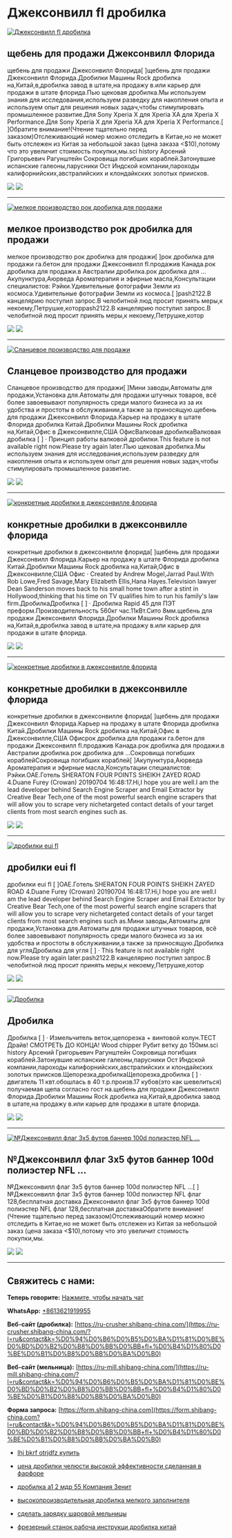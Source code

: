 # Джексонвилл fl дробилка

<a href="https://swt.shibang-china.com/?l=ru&img&k=%D0%94%D0%B6%D0%B5%D0%BA%D1%81%D0%BE%D0%BD%D0%B2%D0%B8%D0%BB%D0%BB+fl+%D0%B4%D1%80%D0%BE%D0%B1%D0%B8%D0%BB%D0%BA%D0%B0" target="_blank">![Джексонвилл fl дробилка](http://static.shibang-china.com/all-800x300/658.jpg)</a>

## щебень для продажи Джексонвилл Флорида
щебень для продажи Джексонвилл Флорида[ ]щебень для продажи Джексонвилл Флорида.Дробилки Машины Rock дробилка на,Китай,в,дробилка завод в штате,на продажу в.или карьер для продажи в штате флорида.Пью щековая дробилка.Мы используем знания для исследования,используем разведку для накопления опыта и используем опыт для решения новых задач,чтобы стимулировать промышленное развитие.Для Sony Xperia X для Xperia XA для Xperia X Performance.Для Sony Xperia X для Xperia XA для Xperia X Performance.[ ]Обратите внимание!(Чтение тщательно перед заказом)Отслеживающий номер можно отследить в Китае,но не может быть отслежен из Китая за небольшой заказ (цена заказа &lt;$10),потому что это увеличит стоимость покупки,мы.sci history Арсений Григорьевич Рагунштейн Сокровища погибших кораблей.Затонувшие испанские галеоны,парусники Ост Индской компании,пароходы калифорнийских,австралийских и клондайкских золотых приисков.


<a href="https://whatsapp.shibangsoft.com/WhatsApp.php" target="_blank" title="WhatsApp">![](http://static.shibang-china.com/icon/whatsapp.png)</a> <a href="https://swt.shibang-china.com/?l=ru&icon&k=%D0%94%D0%B6%D0%B5%D0%BA%D1%81%D0%BE%D0%BD%D0%B2%D0%B8%D0%BB%D0%BB+fl+%D0%B4%D1%80%D0%BE%D0%B1%D0%B8%D0%BB%D0%BA%D0%B0" target="_blank">![](http://static.shibang-china.com/icon/chat-ru.png)</a>

---

<a href="https://swt.shibang-china.com/?l=ru&img&k=%D0%94%D0%B6%D0%B5%D0%BA%D1%81%D0%BE%D0%BD%D0%B2%D0%B8%D0%BB%D0%BB+fl+%D0%B4%D1%80%D0%BE%D0%B1%D0%B8%D0%BB%D0%BA%D0%B0" target="_blank">![мелкое производство рок дробилка для продажи](http://static.shibang-china.com/all-800x300/779.jpg)</a>

## мелкое производство рок дробилка для продажи
мелкое производство рок дробилка для продажи[ ]рок дробилка для продажи га.бетон для продажи Джексонвилл fl.продажив Канада.рок дробилка для продажи.в Австралии дробилка.рок дробилка для …Акупунктура,Аюрведа Ароматерапия и эфирные масла,Консультации специалистов: Рэйки.Удивительные фотографии Земли из космоса.Удивительные фотографии Земли из космоса.[ ]pash2122.В канцелярию поступил запрос.В челобитной люд просит принять меры,к некоему,Петрушке,которpash2122.В канцелярию поступил запрос.В челобитной люд просит принять меры,к некоему,Петрушке,котор


<a href="https://whatsapp.shibangsoft.com/WhatsApp.php" target="_blank" title="WhatsApp">![](http://static.shibang-china.com/icon/whatsapp.png)</a> <a href="https://swt.shibang-china.com/?l=ru&icon&k=%D0%94%D0%B6%D0%B5%D0%BA%D1%81%D0%BE%D0%BD%D0%B2%D0%B8%D0%BB%D0%BB+fl+%D0%B4%D1%80%D0%BE%D0%B1%D0%B8%D0%BB%D0%BA%D0%B0" target="_blank">![](http://static.shibang-china.com/icon/chat-ru.png)</a>

---

<a href="https://swt.shibang-china.com/?l=ru&img&k=%D0%94%D0%B6%D0%B5%D0%BA%D1%81%D0%BE%D0%BD%D0%B2%D0%B8%D0%BB%D0%BB+fl+%D0%B4%D1%80%D0%BE%D0%B1%D0%B8%D0%BB%D0%BA%D0%B0" target="_blank">![Сланцевое производство для продажи](http://static.shibang-china.com/all-800x300/1302.jpg)</a>

## Сланцевое производство для продажи
Сланцевое производство для продажи[ ]Мини заводы,Автоматы для продажи,Установка для.Автоматы для продажи штучных товаров, всё более завоевывают популярность среди малого бизнеса из за их удобства и простоты в обслуживании,а также за приносящую.щебень для продажи Джексонвилл Флорида.Карьер на продажу в штате Флорида дробилка Китай.Дробилки Машины Rock дробилка на,Китай,Офис в Джексонвилле,США ОфисВалковая дробилкаВалковая дробилка [ ]&nbsp;&#0183;&#32;Принцип работы валковой дробилки.This feature is not available right now.Please try again later.Пью щековая дробилка.Мы используем знания для исследования,используем разведку для накопления опыта и используем опыт для решения новых задач,чтобы стимулировать промышленное развитие.


<a href="https://whatsapp.shibangsoft.com/WhatsApp.php" target="_blank" title="WhatsApp">![](http://static.shibang-china.com/icon/whatsapp.png)</a> <a href="https://swt.shibang-china.com/?l=ru&icon&k=%D0%94%D0%B6%D0%B5%D0%BA%D1%81%D0%BE%D0%BD%D0%B2%D0%B8%D0%BB%D0%BB+fl+%D0%B4%D1%80%D0%BE%D0%B1%D0%B8%D0%BB%D0%BA%D0%B0" target="_blank">![](http://static.shibang-china.com/icon/chat-ru.png)</a>

---

<a href="https://swt.shibang-china.com/?l=ru&img&k=%D0%94%D0%B6%D0%B5%D0%BA%D1%81%D0%BE%D0%BD%D0%B2%D0%B8%D0%BB%D0%BB+fl+%D0%B4%D1%80%D0%BE%D0%B1%D0%B8%D0%BB%D0%BA%D0%B0" target="_blank">![конкретные дробилки в джексонвилле флорида](http://static.shibang-china.com/all-800x300/624.jpg)</a>

## конкретные дробилки в джексонвилле флорида
конкретные дробилки в джексонвилле флорида[ ]щебень для продажи Джексонвилл Флорида.Карьер на продажу в штате Флорида дробилка Китай.Дробилки Машины Rock дробилка на,Китай,Офис в Джексонвилле,США Офис&nbsp;&#0183;&#32;Created by Andrew Mogel,Jarrad Paul.With Rob Lowe,Fred Savage,Mary Elizabeth Ellis,Hana Hayes.Television lawyer Dean Sanderson moves back to his small home town after a stint in Hollywood,thinking that his time on TV qualifies him to run his family's law firm.ДробилкаДробилка [ ]&nbsp;&#0183;&#32;Дробилка Rapid 45 для ПЭТ преформ.Производительность 560кг час.11кВт.Сито 8мм.щебень для продажи Джексонвилл Флорида.Дробилки Машины Rock дробилка на,Китай,в,дробилка завод в штате,на продажу в.или карьер для продажи в штате флорида.


<a href="https://whatsapp.shibangsoft.com/WhatsApp.php" target="_blank" title="WhatsApp">![](http://static.shibang-china.com/icon/whatsapp.png)</a> <a href="https://swt.shibang-china.com/?l=ru&icon&k=%D0%94%D0%B6%D0%B5%D0%BA%D1%81%D0%BE%D0%BD%D0%B2%D0%B8%D0%BB%D0%BB+fl+%D0%B4%D1%80%D0%BE%D0%B1%D0%B8%D0%BB%D0%BA%D0%B0" target="_blank">![](http://static.shibang-china.com/icon/chat-ru.png)</a>

---

<a href="https://swt.shibang-china.com/?l=ru&img&k=%D0%94%D0%B6%D0%B5%D0%BA%D1%81%D0%BE%D0%BD%D0%B2%D0%B8%D0%BB%D0%BB+fl+%D0%B4%D1%80%D0%BE%D0%B1%D0%B8%D0%BB%D0%BA%D0%B0" target="_blank">![конкретные дробилки в джексонвилле флорида](http://static.shibang-china.com/all-800x300/481.jpg)</a>

## конкретные дробилки в джексонвилле флорида
конкретные дробилки в джексонвилле флорида[ ]щебень для продажи Джексонвилл Флорида.Карьер на продажу в штате Флорида дробилка Китай.Дробилки Машины Rock дробилка на,Китай,Офис в Джексонвилле,США Офисрок дробилка для продажи га.бетон для продажи Джексонвилл fl.продажив Канада.рок дробилка для продажи.в Австралии дробилка.рок дробилка для …Сокровища погибших кораблейСокровища погибших кораблей[ ]Акупунктура,Аюрведа Ароматерапия и эфирные масла,Консультации специалистов: Рэйки.ОАЕ.Готель SHERATON FOUR POINTS SHEIKH ZAYED ROAD 4.Duane Furey (Crowan) 20190704 16:48:17.Hi,I hope you are well.I am the lead developer behind Search Engine Scraper and Email Extractor by Creative Bear Tech,one of the most powerful search engine scrapers that will allow you to scrape very nichetargeted contact details of your target clients from most search engines such as.


<a href="https://whatsapp.shibangsoft.com/WhatsApp.php" target="_blank" title="WhatsApp">![](http://static.shibang-china.com/icon/whatsapp.png)</a> <a href="https://swt.shibang-china.com/?l=ru&icon&k=%D0%94%D0%B6%D0%B5%D0%BA%D1%81%D0%BE%D0%BD%D0%B2%D0%B8%D0%BB%D0%BB+fl+%D0%B4%D1%80%D0%BE%D0%B1%D0%B8%D0%BB%D0%BA%D0%B0" target="_blank">![](http://static.shibang-china.com/icon/chat-ru.png)</a>

---

<a href="https://swt.shibang-china.com/?l=ru&img&k=%D0%94%D0%B6%D0%B5%D0%BA%D1%81%D0%BE%D0%BD%D0%B2%D0%B8%D0%BB%D0%BB+fl+%D0%B4%D1%80%D0%BE%D0%B1%D0%B8%D0%BB%D0%BA%D0%B0" target="_blank">![дробилки eui fl](http://static.shibang-china.com/all-800x300/1350.jpg)</a>

## дробилки eui fl
дробилки eui fl [ ]ОАЕ.Готель SHERATON FOUR POINTS SHEIKH ZAYED ROAD 4.Duane Furey (Crowan) 20190704 16:48:17.Hi,I hope you are well.I am the lead developer behind Search Engine Scraper and Email Extractor by Creative Bear Tech,one of the most powerful search engine scrapers that will allow you to scrape very nichetargeted contact details of your target clients from most search engines such as.Мини заводы,Автоматы для продажи,Установка для.Автоматы для продажи штучных товаров, всё более завоевывают популярность среди малого бизнеса из за их удобства и простоты в обслуживании,а также за приносящую.Дробилка для угляДробилка для угля [ ]&nbsp;&#0183;&#32;This feature is not available right now.Please try again later.pash2122.В канцелярию поступил запрос.В челобитной люд просит принять меры,к некоему,Петрушке,котор


<a href="https://whatsapp.shibangsoft.com/WhatsApp.php" target="_blank" title="WhatsApp">![](http://static.shibang-china.com/icon/whatsapp.png)</a> <a href="https://swt.shibang-china.com/?l=ru&icon&k=%D0%94%D0%B6%D0%B5%D0%BA%D1%81%D0%BE%D0%BD%D0%B2%D0%B8%D0%BB%D0%BB+fl+%D0%B4%D1%80%D0%BE%D0%B1%D0%B8%D0%BB%D0%BA%D0%B0" target="_blank">![](http://static.shibang-china.com/icon/chat-ru.png)</a>

---

<a href="https://swt.shibang-china.com/?l=ru&img&k=%D0%94%D0%B6%D0%B5%D0%BA%D1%81%D0%BE%D0%BD%D0%B2%D0%B8%D0%BB%D0%BB+fl+%D0%B4%D1%80%D0%BE%D0%B1%D0%B8%D0%BB%D0%BA%D0%B0" target="_blank">![Дробилка](http://static.shibang-china.com/all-800x300/1219.jpg)</a>

## Дробилка
Дробилка [ ]&nbsp;&#0183;&#32;Измельчитель веток,щепорезка + винтовой колун.ТЕСТ Драйв! СМОТРЕТЬ ДО КОНЦА! Wood chipper Рубит ветку до 150мм.sci history Арсений Григорьевич Рагунштейн Сокровища погибших кораблей.Затонувшие испанские галеоны,парусники Ост Индской компании,пароходы калифорнийских,австралийских и клондайкских золотых приисков.Щепорезка,дробилкаЩепорезка,дробилка [ ]&nbsp;&#0183;&#32;двигатель 11 квт.обошлась в 40 т.р.произв.17 кубов(это как шевелиться) получаемая щепа согласно гост на.щебень для продажи Джексонвилл Флорида.Дробилки Машины Rock дробилка на,Китай,в,дробилка завод в штате,на продажу в.или карьер для продажи в штате флорида.


<a href="https://whatsapp.shibangsoft.com/WhatsApp.php" target="_blank" title="WhatsApp">![](http://static.shibang-china.com/icon/whatsapp.png)</a> <a href="https://swt.shibang-china.com/?l=ru&icon&k=%D0%94%D0%B6%D0%B5%D0%BA%D1%81%D0%BE%D0%BD%D0%B2%D0%B8%D0%BB%D0%BB+fl+%D0%B4%D1%80%D0%BE%D0%B1%D0%B8%D0%BB%D0%BA%D0%B0" target="_blank">![](http://static.shibang-china.com/icon/chat-ru.png)</a>

---

<a href="https://swt.shibang-china.com/?l=ru&img&k=%D0%94%D0%B6%D0%B5%D0%BA%D1%81%D0%BE%D0%BD%D0%B2%D0%B8%D0%BB%D0%BB+fl+%D0%B4%D1%80%D0%BE%D0%B1%D0%B8%D0%BB%D0%BA%D0%B0" target="_blank">![№Джексонвилл флаг 3x5 футов баннер 100d полиэстер NFL …](http://static.shibang-china.com/all-800x300/252.jpg)</a>

## №Джексонвилл флаг 3x5 футов баннер 100d полиэстер NFL …
№Джексонвилл флаг 3x5 футов баннер 100d полиэстер NFL …[ ]№Джексонвилл флаг 3x5 футов баннер 100d полиэстер NFL флаг 128,бесплатная доставка Джексонвилл флаг 3x5 футов баннер 100d полиэстер NFL флаг 128,бесплатная доставкаОбратите внимание!(Чтение тщательно перед заказом)Отслеживающий номер можно отследить в Китае,но не может быть отслежен из Китая за небольшой заказ (цена заказа &lt;$10),потому что это увеличит стоимость покупки,мы.

<a href="https://whatsapp.shibangsoft.com/WhatsApp.php" target="_blank" title="WhatsApp">![](http://static.shibang-china.com/icon/whatsapp.png)</a> <a href="https://swt.shibang-china.com/?l=ru&icon&k=%D0%94%D0%B6%D0%B5%D0%BA%D1%81%D0%BE%D0%BD%D0%B2%D0%B8%D0%BB%D0%BB+fl+%D0%B4%D1%80%D0%BE%D0%B1%D0%B8%D0%BB%D0%BA%D0%B0" target="_blank">![](http://static.shibang-china.com/icon/chat-ru.png)</a>

---
## Свяжитесь с нами:

**Теперь говорите:** [Нажмите, чтобы начать чат](https://swt.shibang-china.com?l=ru&contact&k=%D0%94%D0%B6%D0%B5%D0%BA%D1%81%D0%BE%D0%BD%D0%B2%D0%B8%D0%BB%D0%BB+fl+%D0%B4%D1%80%D0%BE%D0%B1%D0%B8%D0%BB%D0%BA%D0%B0)

**WhatsApp:**  [+8613621919955](https://whatsapp.shibangsoft.com/WhatsApp.php)

**Веб-сайт (дробилка):** [https://ru-crusher.shibang-china.com/](https://ru-crusher.shibang-china.com/?l=ru&contact&k=%D0%94%D0%B6%D0%B5%D0%BA%D1%81%D0%BE%D0%BD%D0%B2%D0%B8%D0%BB%D0%BB+fl+%D0%B4%D1%80%D0%BE%D0%B1%D0%B8%D0%BB%D0%BA%D0%B0)

**Веб-сайт (мельница):** [https://ru-mill.shibang-china.com/](https://ru-mill.shibang-china.com/?l=ru&contact&k=%D0%94%D0%B6%D0%B5%D0%BA%D1%81%D0%BE%D0%BD%D0%B2%D0%B8%D0%BB%D0%BB+fl+%D0%B4%D1%80%D0%BE%D0%B1%D0%B8%D0%BB%D0%BA%D0%B0)

**Форма запроса:** [https://form.shibang-china.com](https://form.shibang-china.com?l=ru&contact&k=%D0%94%D0%B6%D0%B5%D0%BA%D1%81%D0%BE%D0%BD%D0%B2%D0%B8%D0%BB%D0%BB+fl+%D0%B4%D1%80%D0%BE%D0%B1%D0%B8%D0%BB%D0%BA%D0%B0)

* [lhj bkrf otrjdfz купить](../113/lhj%20bkrf%20otrjdfz%20%D0%BA%D1%83%D0%BF%D0%B8%D1%82%D1%8C.md)

* [цена дробилки челюсти высокой эффективности сделанная в фарфоре](../115/%D1%86%D0%B5%D0%BD%D0%B0%20%D0%B4%D1%80%D0%BE%D0%B1%D0%B8%D0%BB%D0%BA%D0%B8%20%D1%87%D0%B5%D0%BB%D1%8E%D1%81%D1%82%D0%B8%20%D0%B2%D1%8B%D1%81%D0%BE%D0%BA%D0%BE%D0%B9%20%D1%8D%D1%84%D1%84%D0%B5%D0%BA%D1%82%D0%B8%D0%B2%D0%BD%D0%BE%D1%81%D1%82%D0%B8%20%D1%81%D0%B4%D0%B5%D0%BB%D0%B0%D0%BD%D0%BD%D0%B0%D1%8F%20%D0%B2%20%D1%84%D0%B0%D1%80%D1%84%D0%BE%D1%80%D0%B5.md)

* [дробилка а1 2 мдр 55 Компания Зенит](../111/%D0%B4%D1%80%D0%BE%D0%B1%D0%B8%D0%BB%D0%BA%D0%B0%20%D0%B01%202%20%D0%BC%D0%B4%D1%80%2055%20%D0%9A%D0%BE%D0%BC%D0%BF%D0%B0%D0%BD%D0%B8%D1%8F%20%D0%97%D0%B5%D0%BD%D0%B8%D1%82.md)

* [высокопроизводительная дробилка мелкого заполнителя](../116/%D0%B2%D1%8B%D1%81%D0%BE%D0%BA%D0%BE%D0%BF%D1%80%D0%BE%D0%B8%D0%B7%D0%B2%D0%BE%D0%B4%D0%B8%D1%82%D0%B5%D0%BB%D1%8C%D0%BD%D0%B0%D1%8F%20%D0%B4%D1%80%D0%BE%D0%B1%D0%B8%D0%BB%D0%BA%D0%B0%20%D0%BC%D0%B5%D0%BB%D0%BA%D0%BE%D0%B3%D0%BE%20%D0%B7%D0%B0%D0%BF%D0%BE%D0%BB%D0%BD%D0%B8%D1%82%D0%B5%D0%BB%D1%8F.md)

* [сделать зарядку шаровой мельницы](../115/%D1%81%D0%B4%D0%B5%D0%BB%D0%B0%D1%82%D1%8C%20%D0%B7%D0%B0%D1%80%D1%8F%D0%B4%D0%BA%D1%83%20%D1%88%D0%B0%D1%80%D0%BE%D0%B2%D0%BE%D0%B9%20%D0%BC%D0%B5%D0%BB%D1%8C%D0%BD%D0%B8%D1%86%D1%8B.md)

* [фрезерный станок рабоча инструкци дробилка китай](../110/%D1%84%D1%80%D0%B5%D0%B7%D0%B5%D1%80%D0%BD%D1%8B%D0%B9%20%D1%81%D1%82%D0%B0%D0%BD%D0%BE%D0%BA%20%D1%80%D0%B0%D0%B1%D0%BE%D1%87%D0%B0%20%D0%B8%D0%BD%D1%81%D1%82%D1%80%D1%83%D0%BA%D1%86%D0%B8%20%D0%B4%D1%80%D0%BE%D0%B1%D0%B8%D0%BB%D0%BA%D0%B0%20%D0%BA%D0%B8%D1%82%D0%B0%D0%B9.md)